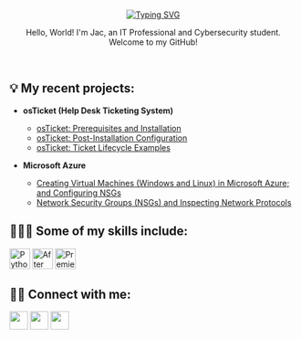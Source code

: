 <br>
<p align="center">
    <a href="https://git.io/typing-svg"><img src="https://readme-typing-svg.demolab.com?font=Fira+Code&pause=1000&color=D279C9&center=true&vCenter=true&width=500&height=30&lines=What+your+mind+can+think...;You+can+do." alt="Typing SVG" /></a>
</br>
</p>
<p align="center" "style="color: #FFDEAD">
Hello, World! I'm Jac, an IT Professional and Cybersecurity student. Welcome to my GitHub! 
</p>
</br>

<h2>💡 My recent projects:</h2>

- <b>osTicket (Help Desk Ticketing System)</b>
  - [osTicket: Prerequisites and Installation](https://github.com/jacpaysinger/osticket_prereq-install)
  - [osTicket: Post-Installation Configuration](https://github.com/jacpaysinger/post-install-config)
  - [osTicket: Ticket Lifecycle Examples](https://github.com/jacpaysinger/ticket-lifecycle)
    
- <b>Microsoft Azure</b>
  - [Creating Virtual Machines (Windows and Linux) in Microsoft Azure; and Configuring NSGs](https://github.com/jacpaysinger/azure-creatingVMs)
  - [Network Security Groups (NSGs) and Inspecting Network Protocols](https://github.com/jacpaysinger/azure-network-protocols)
    
<h2>👩🏽‍💻 Some of my skills include:</h2>
<p align="left"> <a href="https://www.python.org/" target="_blank" rel="noreferrer"><img src="https://raw.githubusercontent.com/danielcranney/readme-generator/main/public/icons/skills/python-colored.svg" width="36" height="36" alt="Python" /></a> <a href="https://www.adobe.com/uk/products/aftereffects.html" target="_blank" rel="noreferrer"><img src="https://raw.githubusercontent.com/danielcranney/readme-generator/main/public/icons/skills/aftereffects-colored.svg" width="36" height="36" alt="After Effects" /></a> <a href="https://www.adobe.com/uk/products/premiere.html" target="_blank" rel="noreferrer"><img src="https://raw.githubusercontent.com/danielcranney/readme-generator/main/public/icons/skills/premierepro-colored.svg" width="36" height="36" alt="Premiere Pro" /></a> </p>

<h2>🤳🏽 Connect with me:</h2>

<p align="left"> <a href="https://discord.com/users/jacpaysinger" target="_blank" rel="noreferrer"><img src="https://raw.githubusercontent.com/danielcranney/readme-generator/main/public/icons/socials/discord.svg" width="32" height="32" /></a> <a href="https://www.github.com/technicallyjac" target="_blank" rel="noreferrer"><img src="https://raw.githubusercontent.com/danielcranney/readme-generator/main/public/icons/socials/github.svg" width="32" height="32" /></a> <a href="https://www.linkedin.com/in/jacp0" target="_blank" rel="noreferrer"><img src="https://raw.githubusercontent.com/danielcranney/readme-generator/main/public/icons/socials/linkedin.svg" width="32" height="32" /></a></p>

